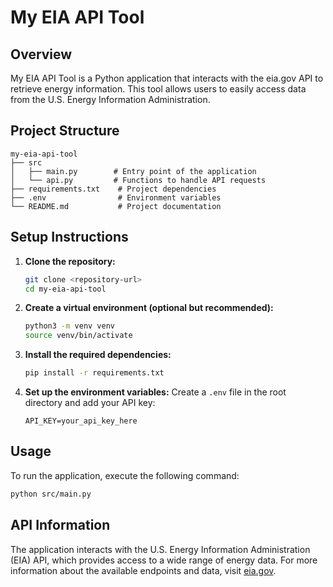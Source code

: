 # My EIA API Tool

## Overview
My EIA API Tool is a Python application that interacts with the eia.gov API to retrieve energy information. This tool allows users to easily access data from the U.S. Energy Information Administration.

## Project Structure
```
my-eia-api-tool
├── src
│   ├── main.py        # Entry point of the application
│   └── api.py         # Functions to handle API requests
├── requirements.txt    # Project dependencies
├── .env                # Environment variables
└── README.md           # Project documentation
```

## Setup Instructions

1. **Clone the repository:**
   ```bash
   git clone <repository-url>
   cd my-eia-api-tool
   ```

2. **Create a virtual environment (optional but recommended):**
   ```bash
   python3 -m venv venv
   source venv/bin/activate
   ```

3. **Install the required dependencies:**
   ```bash
   pip install -r requirements.txt
   ```

4. **Set up the environment variables:**
   Create a `.env` file in the root directory and add your API key:
   ```
   API_KEY=your_api_key_here
   ```

## Usage

To run the application, execute the following command:
```bash
python src/main.py
```

## API Information
The application interacts with the U.S. Energy Information Administration (EIA) API, which provides access to a wide range of energy data. For more information about the available endpoints and data, visit [eia.gov](https://www.eia.gov/).